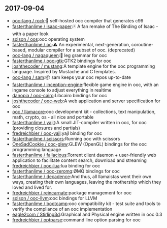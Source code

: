 ## 2017-09-04

* [ooc-lang / rock](https://github.com/ooc-lang/rock):🌊 self-hosted ooc compiler that generates c99
* [fasterthanlime / isaac-paper](https://github.com/fasterthanlime/isaac-paper):🃏 A fan remake of The Binding of Isaac - with a paper look
* [solson / oos](https://github.com/solson/oos):ooc operating system
* [fasterthanlime / oc](https://github.com/fasterthanlime/oc):⚠️ An experimental, next-generation, coroutine-based, modular compiler for a subset of ooc. (deprecated)
* [ooc-lang / nagaqueen](https://github.com/ooc-lang/nagaqueen):📒 leg grammar for ooc
* [fasterthanlime / ooc-gtk](https://github.com/fasterthanlime/ooc-gtk):GTK2 bindings for ooc
* [joshthecoder / mustang](https://github.com/joshthecoder/mustang):A template engine for the ooc programming language. Inspired by Mustache and CTemplates.
* [ooc-lang / sam](https://github.com/ooc-lang/sam):📦 sam keeps your ooc repos up-to-date
* [fasterthanlime / inception-engine](https://github.com/fasterthanlime/inception-engine):flexible game engine in ooc, with an ingame console to adjust everything in realtime
* [danopia / ooc-cairo](https://github.com/danopia/ooc-cairo):Libcairo bindings for ooc
* [joshthecoder / ooc-web](https://github.com/joshthecoder/ooc-web):A web application and server specification for ooc
* [ooc / llamacore](https://github.com/ooc/llamacore):ooc development kit - collections, text manipulation, math, crypto, os - all nice and portable
* [fasterthanlime / yajit](https://github.com/fasterthanlime/yajit):A small JIT-compiler written in ooc, for ooc (providing closures and partials)
* [fredreichbier / ooc-yajl](https://github.com/fredreichbier/ooc-yajl):yajl binding for ooc
* [fasterthanlime / scissors](https://github.com/fasterthanlime/scissors):Running ooc with scissors
* [OneSadCookie / ooc-glew](https://github.com/OneSadCookie/ooc-glew):GLEW (OpenGL) bindings for the ooc programming language
* [fasterthanlime / fallacious](https://github.com/fasterthanlime/fallacious):Torrent client daemon + user-friendly web application to facilitate content search, download and streaming
* [fredreichbier / ooc-lua](https://github.com/fredreichbier/ooc-lua):lua binding for ooc
* [fasterthanlime / ooc-zeromq](https://github.com/fasterthanlime/ooc-zeromq):ØMQ bindings for ooc
* [fasterthanlime / decadence](https://github.com/fasterthanlime/decadence):And thus, all llamaistas went their own ways, creating their own languages, leaving the mothership which they loved and lived for.
* [fredreichbier / reincarnate](https://github.com/fredreichbier/reincarnate):package management for ooc
* [solson / ooc-llvm](https://github.com/solson/ooc-llvm):ooc bindings for LLVM
* [fasterthanlime / bootcamp](https://github.com/fasterthanlime/bootcamp):ooc compatibility kit - test suite and tools to verify the compliance of an ooc implementation
* [eagle2com / Stirling3d](https://github.com/eagle2com/Stirling3d):Graphical and Physical engine written in ooc 0.3
* [fredreichbier / optparse](https://github.com/fredreichbier/optparse):command line option parsing for ooc
